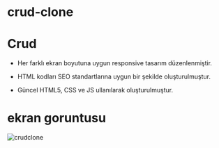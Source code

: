 # crud-clone

<h1> Crud </h1>

* Her farklı ekran boyutuna uygun responsive tasarım düzenlenmiştir.

* HTML kodları SEO standartlarına uygun bir şekilde oluşturulmuştur. 

 * Güncel HTML5, CSS ve JS ullanılarak oluşturulmuştur. 

<h1> ekran goruntusu </h1>


![crudclone](https://github.com/user-attachments/assets/bb2d3605-840e-419a-a103-81518084a3f9)

